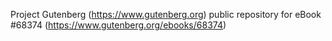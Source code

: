 Project Gutenberg (https://www.gutenberg.org) public repository for
eBook #68374 (https://www.gutenberg.org/ebooks/68374)
